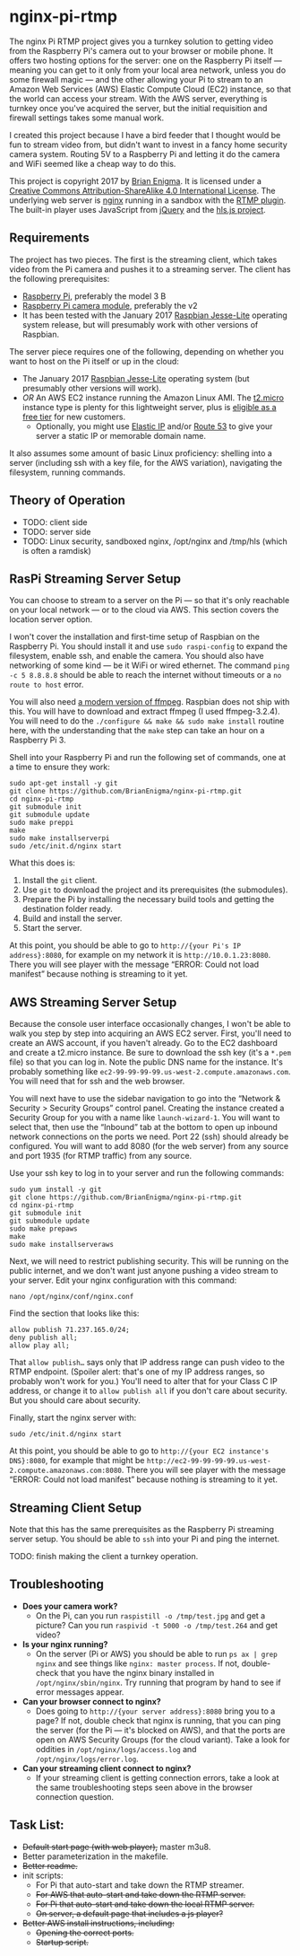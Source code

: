 # nginx-pi-rtmp

The nginx Pi RTMP project gives you a turnkey solution to getting video from the Raspberry Pi's camera out to your browser or mobile phone. It offers two hosting options for the server: one on the Raspberry Pi itself — meaning you can get to it only from your local area network, unless you do some firewall magic — and the other allowing your Pi to stream to an Amazon Web Services (AWS) Elastic Compute Cloud (EC2) instance, so that the world can access your stream. With the AWS server, everything is turnkey once you've acquired the server, but the initial requisition and firewall settings takes some manual work.

I created this project because I have a bird feeder that I thought would be fun to stream video from, but didn't want to invest in a fancy home security camera system. Routing 5V to a Raspberry Pi and letting it do the camera and WiFi seemed like a cheap way to do this.

This project is copyright 2017 by [Brian Enigma](https://netninja.com/about/). It is licensed under a [Creative Commons Attribution-ShareAlike 4.0 International License](http://creativecommons.org/licenses/by-sa/4.0/). The underlying web server is [nginx](https://www.nginx.com/resources/wiki/) running in a sandbox with the [RTMP plugin](https://github.com/arut/nginx-rtmp-module). The built-in player uses JavaScript from [jQuery](http://jquery.com/) and the [hls.js project](https://github.com/dailymotion/hls.js).

## Requirements

The project has two pieces. The first is the streaming client, which takes video from the Pi camera and pushes it to a streaming server. The client has the following prerequisites:

- [Raspberry Pi](https://www.raspberrypi.org/products/raspberry-pi-3-model-b/), preferably the model 3 B
- [Raspberry Pi camera module](https://www.raspberrypi.org/products/camera-module-v2/), preferably the v2
- It has been tested with the January 2017 [Raspbian Jesse-Lite](https://www.raspberrypi.org/downloads/raspbian/) operating system release, but will presumably work with other versions of Raspbian.

The server piece requires one of the following, depending on whether you want to host on the Pi itself or up in the cloud:

- The January 2017 [Raspbian Jesse-Lite](https://www.raspberrypi.org/downloads/raspbian/) operating system (but presumably other versions will work).
- _OR_ An AWS EC2 instance running the Amazon Linux AMI. The [t2.micro](https://aws.amazon.com/ec2/instance-types/) instance type is plenty for this lightweight server, plus is [eligible as a free tier](https://aws.amazon.com/free/faqs/) for new customers.
  - Optionally, you might use [Elastic IP](http://docs.aws.amazon.com/AWSEC2/latest/UserGuide/elastic-ip-addresses-eip.html) and/or [Route 53](https://aws.amazon.com/route53/) to give your server a static IP or memorable domain name.

It also assumes some amount of basic Linux proficiency: shelling into a server (including ssh with a key file, for the AWS variation), navigating the filesystem, running commands.

## Theory of Operation

- TODO: client side
- TODO: server side
- TODO: Linux security, sandboxed nginx, /opt/nginx and /tmp/hls (which is often a ramdisk)



## RasPi Streaming Server Setup

You can choose to stream to a server on the Pi — so that it's only reachable on your local network — or to the cloud via AWS. This section covers the location server option.

I won't cover the installation and first-time setup of Raspbian on the Raspberry Pi. You should install it and use `sudo raspi-config` to expand the filesystem, enable ssh, and enable the camera. You should also have networking of some kind — be it WiFi or wired ethernet. The command `ping -c 5 8.8.8.8` should be able to reach the internet without timeouts or a `no route to host` error.

You will also need [a modern version of ffmpeg](https://ffmpeg.org/download.html). Raspbian does not ship with this. You will have to download and extract ffmpeg (I used ffmpeg-3.2.4). You will need to do the `./configure && make && sudo make install` routine here, with the understanding that the `make` step can take an hour on a Raspberry Pi 3.

Shell into your Raspberry Pi and run the following set of commands, one at a time to ensure they work:

```shell
sudo apt-get install -y git
git clone https://github.com/BrianEnigma/nginx-pi-rtmp.git
cd nginx-pi-rtmp
git submodule init
git submodule update
sudo make preppi
make
sudo make installserverpi
sudo /etc/init.d/nginx start
```

What this does is:

1. Install the `git` client.
2. Use `git` to download the project and its prerequisites (the submodules).
3. Prepare the Pi by installing the necessary build tools and getting the destination folder ready.
4. Build and install the server.
5. Start the server.

At this point, you should be able to go to `http://{your Pi's IP address}:8080`, for example on my network it is `http://10.0.1.23:8080`. There you will see player with the message “ERROR: Could not load manifest” because nothing is streaming to it yet.



## AWS Streaming Server Setup

Because the console user interface occasionally changes, I won't be able to walk you step by step into acquiring an AWS EC2 server. First, you'll need to create an AWS account, if you haven't already. Go to the EC2 dashboard and create a t2.micro instance. Be sure to download the ssh key (it's a `*.pem` file) so that you can log in. Note the public DNS name for the instance. It's probably something like `ec2-99-99-99-99.us-west-2.compute.amazonaws.com`. You will need that for ssh and the web browser.

You will next have to use the sidebar navigation to go into the “Network & Security > Security Groups” control panel. Creating the instance created a Security Group for you with a name like `launch-wizard-1`. You will want to select that, then use the “Inbound” tab at the bottom to open up inbound network connections on the ports we need. Port 22 (ssh) should already be configured. You will want to add 8080 (for the web server) from any source and port 1935 (for RTMP traffic) from any source.

Use your ssh key to log in to your server and run the following commands:

```shell
sudo yum install -y git
git clone https://github.com/BrianEnigma/nginx-pi-rtmp.git
cd nginx-pi-rtmp
git submodule init
git submodule update
sudo make prepaws
make
sudo make installserveraws
```

Next, we will need to restrict publishing security. This will be running on the public internet, and we don't want just anyone pushing a video stream to your server. Edit your nginx configuration with this command:

```shell
nano /opt/nginx/conf/nginx.conf
```

Find the section that looks like this:

```
allow publish 71.237.165.0/24;
deny publish all;
allow play all;
```

That `allow publish…` says only that IP address range can push video to the RTMP endpoint. (Spoiler alert: that's one of my IP address ranges, so probably won't work for you.) You'll need to alter that for your Class C IP address, or change it to `allow publish all` if you don't care about security. But you should care about security.

Finally, start the nginx server with:

```shell
sudo /etc/init.d/nginx start
```

At this point, you should be able to go to `http://{your EC2 instance's DNS}:8080`, for example that might be `http://ec2-99-99-99-99.us-west-2.compute.amazonaws.com:8080`. There you will see player with the message “ERROR: Could not load manifest” because nothing is streaming to it yet.



## Streaming Client Setup

Note that this has the same prerequisites as the Raspberry Pi streaming server setup. You should be able to `ssh` into your Pi and ping the internet.

TODO: finish making the client a turnkey operation.







## Troubleshooting

- **Does your camera work?**
  - On the Pi, can you run `raspistill -o /tmp/test.jpg` and get a picture? Can you run `raspivid -t 5000 -o /tmp/test.264` and get video?
- **Is your nginx running?**
  - On the server (Pi or AWS) you should be able to run `ps ax | grep nginx` and see things like `nginx: master process`. If not, double-check that you have the nginx binary installed in `/opt/nginx/sbin/nginx`. Try running that program by hand to see if error messages appear.
- **Can your browser connect to nginx?**
  - Does going to `http://{your server address}:8080` bring you to a page? If not, double check that nginx is running, that you can ping the server (for the Pi — it's blocked on AWS), and that the ports are open on AWS Security Groups (for the cloud variant). Take a look for oddities in `/opt/nginx/logs/access.log`  and `/opt/nginx/logs/error.log`.
- **Can your streaming client connect to nginx?**
  - If your streaming client is getting connection errors, take a look at the same troubleshooting steps seen above in the browser connection question.



## Task List:

- ~~Default start page (with web player),~~ master m3u8.
- Better parameterization in the makefile.
- ~~Better readme.~~
- init scripts:
    - For Pi that auto-start and take down the RTMP streamer.
    - ~~For AWS that auto-start and take down the RTMP server.~~
    - ~~For Pi that auto-start and take down the local RTMP server.~~
    - ~~On server, a default page that includes a js player?~~
- ~~Better AWS install instructions, including:~~
    - ~~Opening the correct ports.~~
    - ~~Startup script.~~


